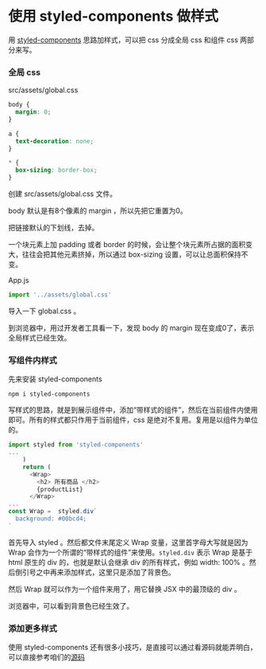 # 使用 styled-components 做样式

用 [styled-components](https://github.com/styled-components/styled-components) 思路加样式，可以把 css 分成全局 css 和组件 css 两部分来写。

### 全局 css 

src/assets/global.css

```css
body {
  margin: 0;
}

a {
  text-decoration: none;
}

* {
  box-sizing: border-box;
}
```

创建 src/assets/global.css 文件。

body 默认是有8个像素的 margin ，所以先把它重置为0。

把链接默认的下划线，去掉。

一个块元素上加 padding 或者 border 的时候，会让整个块元素所占据的面积变大，往往会把其他元素挤掉，所以通过 box-sizing 设置，可以让总面积保持不变。

App.js

```js
import '../assets/global.css'
```

导入一下 global.css 。

到浏览器中，用过开发者工具看一下，发现 body 的 margin 现在变成0了，表示全局样式已经生效。

### 写组件内样式

先来安装 styled-components 

```
npm i styled-components
```

写样式的思路，就是到展示组件中，添加“带样式的组件”，然后在当前组件内使用即可。所有的样式都只作用于当前组件，css 是绝对不复用。复用是以组件为单位的。

```js
import styled from 'styled-components'
...
    )
    return (
      <Wrap>
        <h2> 所有商品 </h2>
        {productList}
      </Wrap>
...
const Wrap =  styled.div`
  background: #00bcd4;
`
```

首先导入 styled 。然后都文件末尾定义 Wrap 变量，这里首字母大写就是因为 Wrap 会作为一个所谓的“带样式的组件”来使用。`styled.div` 表示 Wrap 是基于 html 原生的 div 的，也就是默认会继承 div 的所有样式，例如 width: 100% 。然后倒引号之中再来添加样式，这里只是添加了背景色。

然后 Wrap 就可以作为一个组件来用了，用它替换 JSX 中的最顶级的 div 。

浏览器中，可以看到背景色已经生效了。

### 添加更多样式

使用 styled-components 还有很多小技巧，是直接可以通过看源码就能弄明白，可以直接参考咱们的[源码](https://github.com/haoqicat/redux-cart/)
